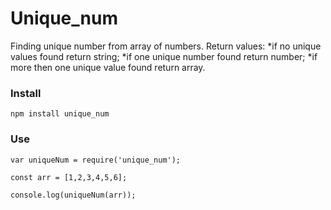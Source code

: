 # Unique_num

Finding unique number from array of numbers. 
Return values: 
*if no unique values found return string;
*if one unique number found return number;
*if more then one unique value found return array.

### Install

```
npm install unique_num

```
### Use

```
var uniqueNum = require('unique_num');

const arr = [1,2,3,4,5,6];

console.log(uniqueNum(arr));

```